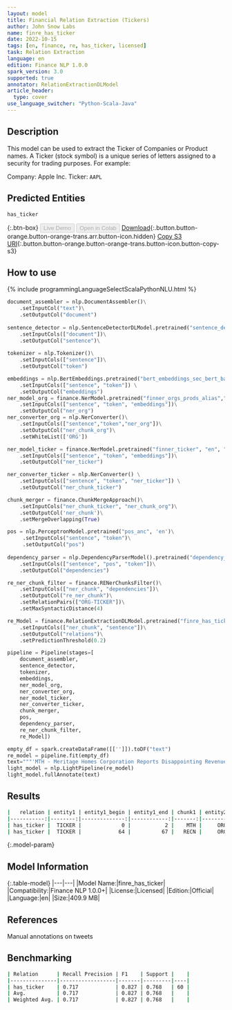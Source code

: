 ```yaml
---
layout: model
title: Financial Relation Extraction (Tickers)
author: John Snow Labs
name: finre_has_ticker
date: 2022-10-15
tags: [en, finance, re, has_ticker, licensed]
task: Relation Extraction
language: en
edition: Finance NLP 1.0.0
spark_version: 3.0
supported: true
annotator: RelationExtractionDLModel
article_header:
  type: cover
use_language_switcher: "Python-Scala-Java"
---
```


## Description

This model can be used to extract the Ticker of Companies or Product names. A Ticker (stock symbol) is a unique series of letters assigned to a security for trading purposes. For example: 

Company: Apple Inc.
Ticker: `AAPL`

## Predicted Entities

`has_ticker`

{:.btn-box}
<button class="button button-orange" disabled>Live Demo</button>
<button class="button button-orange" disabled>Open in Colab</button>
[Download](https://s3.amazonaws.com/auxdata.johnsnowlabs.com/finance/models/finre_has_ticker_en_1.0.0_3.0_1665842119957.zip){:.button.button-orange.button-orange-trans.arr.button-icon.hidden}
[Copy S3 URI](s3://auxdata.johnsnowlabs.com/finance/models/finre_has_ticker_en_1.0.0_3.0_1665842119957.zip){:.button.button-orange.button-orange-trans.button-icon.button-copy-s3}

## How to use



<div class="tabs-box" markdown="1">
{% include programmingLanguageSelectScalaPythonNLU.html %}

```python
document_assembler = nlp.DocumentAssembler()\
    .setInputCol("text")\
    .setOutputCol("document")
        
sentence_detector = nlp.SentenceDetectorDLModel.pretrained("sentence_detector_dl","xx")\
    .setInputCols(["document"])\
    .setOutputCol("sentence")\
        
tokenizer = nlp.Tokenizer()\
    .setInputCols(["sentence"])\
    .setOutputCol("token")

embeddings = nlp.BertEmbeddings.pretrained("bert_embeddings_sec_bert_base","en") \
    .setInputCols(["sentence", "token"]) \
    .setOutputCol("embeddings")
ner_model_org = finance.NerModel.pretrained("finner_orgs_prods_alias","en","finance/models")\
    .setInputCols(["sentence", "token", "embeddings"])\
    .setOutputCol("ner_org")
ner_converter_org = nlp.NerConverter()\
    .setInputCols(["sentence","token","ner_org"])\
    .setOutputCol("ner_chunk_org")\
    .setWhiteList(['ORG'])

ner_model_ticker = finance.NerModel.pretrained("finner_ticker", "en", "finance/models")\
    .setInputCols(["sentence", "token", "embeddings"])\
    .setOutputCol("ner_ticker")

ner_converter_ticker = nlp.NerConverter() \
    .setInputCols(["sentence", "token", "ner_ticker"]) \
    .setOutputCol("ner_chunk_ticker")

chunk_merger = finance.ChunkMergeApproach()\
    .setInputCols("ner_chunk_ticker", "ner_chunk_org")\
    .setOutputCol('ner_chunk')\
    .setMergeOverlapping(True)

pos = nlp.PerceptronModel.pretrained("pos_anc", 'en')\
     .setInputCols("sentence", "token")\
     .setOutputCol("pos")
    
dependency_parser = nlp.DependencyParserModel().pretrained("dependency_conllu", "en")\
    .setInputCols(["sentence", "pos", "token"])\
    .setOutputCol("dependencies")

re_ner_chunk_filter = finance.RENerChunksFilter()\
    .setInputCols(["ner_chunk", "dependencies"])\
    .setOutputCol("re_ner_chunk")\
    .setRelationPairs(["ORG-TICKER"])\
    .setMaxSyntacticDistance(4)

re_Model = finance.RelationExtractionDLModel.pretrained("finre_has_ticker", "en", "finance/models")\
    .setInputCols(["ner_chunk", "sentence"])\
    .setOutputCol("relations")\
    .setPredictionThreshold(0.2)

pipeline = Pipeline(stages=[
    document_assembler, 
    sentence_detector,
    tokenizer,
    embeddings,
    ner_model_org,
    ner_converter_org,
    ner_model_ticker,
    ner_converter_ticker,
    chunk_merger,
    pos,
    dependency_parser,
    re_ner_chunk_filter,
    re_Model])

empty_df = spark.createDataFrame([['']]).toDF("text")
re_model = pipeline.fit(empty_df)
text="""'MTH - Meritage Homes Corporation Reports Disappointing Revenue. RECN, Resources Connection Inc. Shareholder Raymond James Trust Has Decreased Holding'"""
light_model = nlp.LightPipeline(re_model)
light_model.fullAnnotate(text)
```

</div>

## Results

```bash
|   relation | entity1 | entity1_begin | entity1_end | chunk1 | entity2 | entity2_begin | entity2_end |                     chunk2 | confidence |
|-----------:|--------:|--------------:|------------:|-------:|--------:|--------------:|------------:|---------------------------:|-----------:|
| has_ticker |  TICKER |             0 |           2 |    MTH |     ORG |             6 |          31 | Meritage Homes Corporation | 0.99532026 |
| has_ticker |  TICKER |            64 |          67 |   RECN |     ORG |            70 |          93 |   Resources Connection Inc | 0.97409964 |
```

{:.model-param}
## Model Information

{:.table-model}
|---|---|
|Model Name:|finre_has_ticker|
|Compatibility:|Finance NLP 1.0.0+|
|License:|Licensed|
|Edition:|Official|
|Language:|en|
|Size:|409.9 MB|

## References

Manual annotations on tweets

## Benchmarking

```bash
| Relation      | Recall Precision | F1    | Support |    |
|---------------|------------------|-------|---------|----|
| has_ticker    | 0.717            | 0.827 | 0.768   | 60 |
| Avg.          | 0.717            | 0.827 | 0.768   |    |
| Weighted Avg. | 0.717            | 0.827 | 0.768   |    |
```
